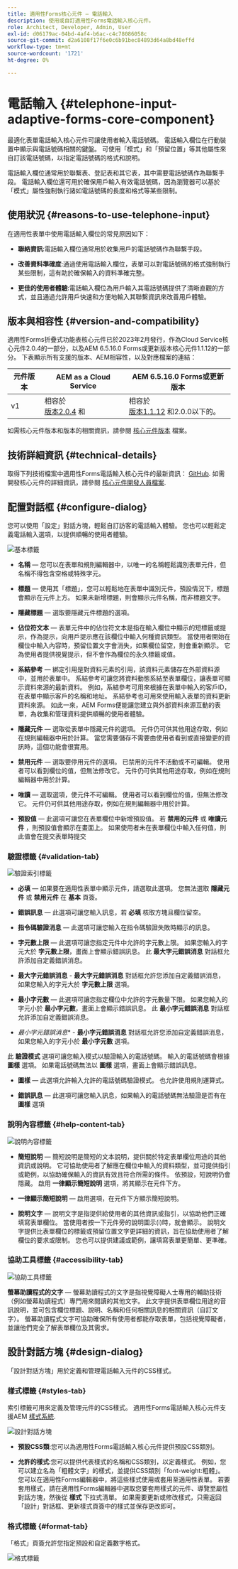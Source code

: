 ```yaml
---
title: 適用性Forms核心元件 — 電話輸入
description: 使用或自訂適用性Forms電話輸入核心元件。
role: Architect, Developer, Admin, User
exl-id: d06179ac-04bd-4af4-b6ac-c4c78086058c
source-git-commit: d2a6108f17f6e0c6b91bec84893d64a8bd48effd
workflow-type: tm+mt
source-wordcount: '1721'
ht-degree: 0%

---
```


# 電話輸入 {#telephone-input-adaptive-forms-core-component}

最適化表單電話輸入核心元件可讓使用者輸入電話號碼。 電話輸入欄位在行動裝置中顯示與電話號碼相關的鍵盤。 可使用「模式」和「預留位置」等其他屬性來自訂該電話號碼，以指定電話號碼的格式和說明。

電話輸入欄位通常用於聯繫表、登記表和其它表，其中需要電話號碼作為聯繫手段。 電話輸入欄位還可用於確保用戶輸入有效電話號碼，因為瀏覽器可以基於「模式」屬性強制執行諸如電話號碼的長度和格式等某些限制。

## 使用狀況 {#reasons-to-use-telephone-input}

在適用性表單中使用電話輸入欄位的常見原因如下：

* **聯絡資訊**:電話輸入欄位通常用於收集用戶的電話號碼作為聯繫手段。

* **改善資料準確度**:通過使用電話輸入欄位，表單可以對電話號碼的格式強制執行某些限制，這有助於確保輸入的資料準確完整。

* **更佳的使用者體驗**:電話輸入欄位為用戶輸入其電話號碼提供了清晰直觀的方式，並且通過允許用戶快速和方便地輸入其聯繫資訊來改善用戶體驗。

## 版本與相容性 {#version-and-compatibility}

適用性Forms折疊式功能表核心元件已於2023年2月發行，作為Cloud Service核心元件2.0.4的一部分，以及AEM 6.5.16.0 Forms或更新版本核心元件1.1.12的一部分。 下表顯示所有支援的版本、AEM相容性，以及對應檔案的連結：

| 元件版本 | AEM as a Cloud Service  | AEM 6.5.16.0 Forms或更新版本 |
|---|---|---|
| v1 | 相容於<br>[版本2.0.4](/help/adaptive-forms/version.md) 和 | 相容於<br>[版本1.1.12](/help/adaptive-forms/version.md) 和2.0.0以下的。 |

如需核心元件版本和版本的相關資訊，請參閱 [核心元件版本](/help/adaptive-forms/version.md) 檔案。

<!-- ## Sample Component Output {#sample-component-output}

To experience the Accordion Component as well as see examples of its configuration options as well as HTML and JSON output, visit the [Component Library](https://adobe.com/go/aem_cmp_library_accordion). -->

## 技術詳細資訊 {#technical-details}

取得下列技術檔案中適用性Forms電話輸入核心元件的最新資訊： [GitHub](https://github.com/adobe/aem-core-forms-components/tree/master/ui.af.apps/src/main/content/jcr_root/apps/core/fd/components/form/telephoneinput/v1/telephoneinput). 如需開發核心元件的詳細資訊，請參閱 [核心元件開發人員檔案](/help/developing/overview.md).

## 配置對話框 {#configure-dialog}

您可以使用「設定」對話方塊，輕鬆自訂訪客的電話輸入體驗。 您也可以輕鬆定義電話輸入選項，以提供順暢的使用者體驗。

![基本標籤](/help/adaptive-forms/assets/telephoneinput_basictab.png)

* **名稱**  — 您可以在表單和規則編輯器中，以唯一的名稱輕鬆識別表單元件，但名稱不得包含空格或特殊字元。

* **標題**  — 使用其「標題」，您可以輕鬆地在表單中識別元件，預設情況下，標題會顯示在元件上方。 如果未新增標題，則會顯示元件名稱，而非標題文字。

* **隱藏標題**  — 選取要隱藏元件標題的選項。

* **佔位符文本**  — 表單元件中的佔位符文本是指在輸入欄位中顯示的短標籤或提示，作為提示，向用戶提示應在該欄位中輸入何種資訊類型。 當使用者開始在欄位中輸入內容時，預留位置文字會消失，如果欄位留空，則會重新顯示。 它為使用者提供視覺提示，但不會作為欄位的永久標籤或值。

* **系結參考**  — 綁定引用是對資料元素的引用，該資料元素儲存在外部資料源中，並用於表單中。 系結參考可讓您將資料動態系結至表單欄位，讓表單可顯示資料來源的最新資料。 例如，系結參考可用來根據在表單中輸入的客戶ID，在表單中顯示客戶的名稱和地址。 系結參考也可用來使用輸入表單的資料更新資料來源。 如此一來，AEM Forms便能讓您建立與外部資料來源互動的表單，為收集和管理資料提供順暢的使用者體驗。

* **隱藏元件**  — 選取從表單中隱藏元件的選項。 元件仍可供其他用途存取，例如在規則編輯器中用於計算。 當您需要儲存不需要由使用者看到或直接變更的資訊時，這個功能會很實用。

* **禁用元件**  — 選取要停用元件的選項。 已禁用的元件不活動或不可編輯。 使用者可以看到欄位的值，但無法修改它。 元件仍可供其他用途存取，例如在規則編輯器中用於計算。

* **唯讀**  — 選取選項，使元件不可編輯。 使用者可以看到欄位的值，但無法修改它。 元件仍可供其他用途存取，例如在規則編輯器中用於計算。

* **預設值**  — 此選項可讓您在表單欄位中新增預設值。 若 **禁用的元件** 或 **唯讀元件** ，則預設值會顯示在畫面上。 如果使用者未在表單欄位中輸入任何值，則此值會在提交表單時提交

### 驗證標籤 {#validation-tab}

![驗證索引標籤](/help/adaptive-forms/assets/telephoneinput_validationtab.png)

* **必填**  — 如果要在適用性表單中顯示元件，請選取此選項。 您無法選取 **隱藏元件** 或 **禁用元件**  在 **基本** 頁簽。

* **錯誤訊息**  — 此選項可讓您輸入訊息，若 **必填** 核取方塊且欄位留空。

* **指令碼驗證消息**  — 此選項可讓您輸入在指令碼驗證失敗時顯示的訊息。

* **字元數上限**  — 此選項可讓您指定元件中允許的字元數上限。 如果您輸入的字元大於 **字元數上限**，畫面上會顯示錯誤訊息。 此 **最大字元錯誤消息** 對話框允許添加自定義錯誤消息。

* **最大字元錯誤消息** - **最大字元錯誤消息** 對話框允許您添加自定義錯誤消息，如果您輸入的字元大於 **字元數上限** 選項。

* **最小字元數**  — 此選項可讓您指定欄位中允許的字元數量下限。 如果您輸入的字元小於 **最小字元數**，畫面上會顯示錯誤訊息。 此 **最小字元錯誤消息** 對話框允許添加自定義錯誤消息。

* *最小字元錯誤消息** - **最小字元錯誤消息** 對話框允許您添加自定義錯誤消息，如果您輸入的字元小於 **最小字元數** 選項。

此 **驗證模式** 選項可讓您輸入模式以驗證輸入的電話號碼。 輸入的電話號碼會根據 **圖樣** 選項。 如果電話號碼無法以 **圖樣** 選項，畫面上會顯示錯誤訊息。

* **圖樣**  — 此選項允許輸入允許的電話號碼驗證模式。 也允許使用規則運算式。

* **錯誤訊息**  — 此選項可讓您輸入訊息，如果輸入的電話號碼無法驗證是否有在 **圖樣** 選項

### 說明內容標籤 {#help-content-tab}

![說明內容標籤](/help/adaptive-forms/assets/telephoneinput_helptab.png)

* **簡短說明**  — 簡短說明是簡短的文本說明，提供關於特定表單欄位用途的其他資訊或說明。 它可協助使用者了解應在欄位中輸入的資料類型，並可提供指引或範例，以協助確保輸入的資訊有效且符合所需的條件。 依預設，短說明仍會隱藏。 啟用 **一律顯示簡短說明** 選項，將其顯示在元件下方。

* **一律顯示簡短說明**  — 啟用選項，在元件下方顯示簡短說明。

* **說明文字**  — 說明文字是指提供給使用者的其他資訊或指引，以協助他們正確填寫表單欄位。 當使用者按一下元件旁的說明圖示(i)時，就會顯示。 說明文字提供比表單欄位的標籤或預留位置文字更詳細的資訊，旨在協助使用者了解欄位的要求或限制。 您也可以提供建議或範例，讓填寫表單更簡單、更準確。

### 協助工具標籤 {#accessibility-tab}

![協助工具標籤](/help/adaptive-forms/assets/telephoneinput_accessibilitytab.png)

**螢幕助讀程式的文字**  — 螢幕助讀程式的文字是指視覺障礙人士專用的輔助技術（例如螢幕助讀程式）專門用來閱讀的其他文字。 此文字提供表單欄位用途的音訊說明，並可包含欄位標題、說明、名稱和任何相關訊息的相關資訊（自訂文字）。 螢幕助讀程式文字可協助確保所有使用者都能存取表單，包括視覺障礙者，並讓他們完全了解表單欄位及其需求。

## 設計對話方塊 {#design-dialog}

「設計對話方塊」用於定義和管理電話輸入元件的CSS樣式。

### 樣式標籤 {#styles-tab}

索引標籤可用來定義及管理元件的CSS樣式。 適用性Forms電話輸入核心元件支援AEM [樣式系統](/help/get-started/authoring.md#component-styling).

![設計對話方塊](/help/adaptive-forms/assets/telephoneinput_designdialog.png)

* **預設CSS類**:您可以為適用性Forms電話輸入核心元件提供預設CSS類別。

* **允許的樣式**:您可以提供代表樣式的名稱和CSS類別，以定義樣式。 例如，您可以建立名為「粗體文字」的樣式，並提供CSS類別「font-weight:粗體」。 您可以在適用性Forms編輯器中，將這些樣式使用或套用至適用性表單。 若要套用樣式，請在適用性Forms編輯器中選取您要套用樣式的元件、導覽至屬性對話方塊，然後從 **樣式** 下拉式清單。 如果需要更新或修改樣式，只需返回「設計」對話框、更新樣式頁簽中的樣式並保存更改即可。

### 格式標籤 {#format-tab}

「格式」頁簽允許您指定預設和自定義數字格式。

![格式標籤](/help/adaptive-forms/assets/telephoneinput_format.png)

